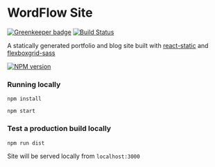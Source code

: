 # WordFlow Site

[![Greenkeeper badge](https://badges.greenkeeper.io/nathanpower/wordflow-site.svg)](https://greenkeeper.io/)
[![Build Status](https://travis-ci.org/nathanpower/wordflow-site.svg?branch=master)](https://travis-ci.org/nathanpower/wordflow-site)

A statically generated portfolio and blog site built with [react-static](https://github.com/nozzle/react-static) and [flexboxgrid-sass](https://github.com/hugeinc/flexboxgrid-sass)

[![NPM version](https://badge.fury.io/js/badge-list.svg)](http://badge.fury.io/js/badge-list)

### Running locally
```
npm install

npm start
```

### Test a production build locally
```
npm run dist
```

Site will be served locally from `localhost:3000`
